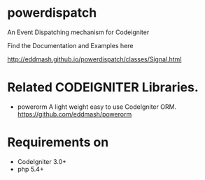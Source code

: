  
# powerdispatch
An Event Dispatching mechanism for Codeigniter 

Find the Documentation and Examples here

http://eddmash.github.io/powerdispatch/classes/Signal.html 


# Related CODEIGNITER Libraries.
 - powerorm
   A light weight easy to use CodeIgniter ORM. https://github.com/eddmash/powerorm
 

# Requirements on 
 - CodeIgniter 3.0+
 - php 5.4+ 